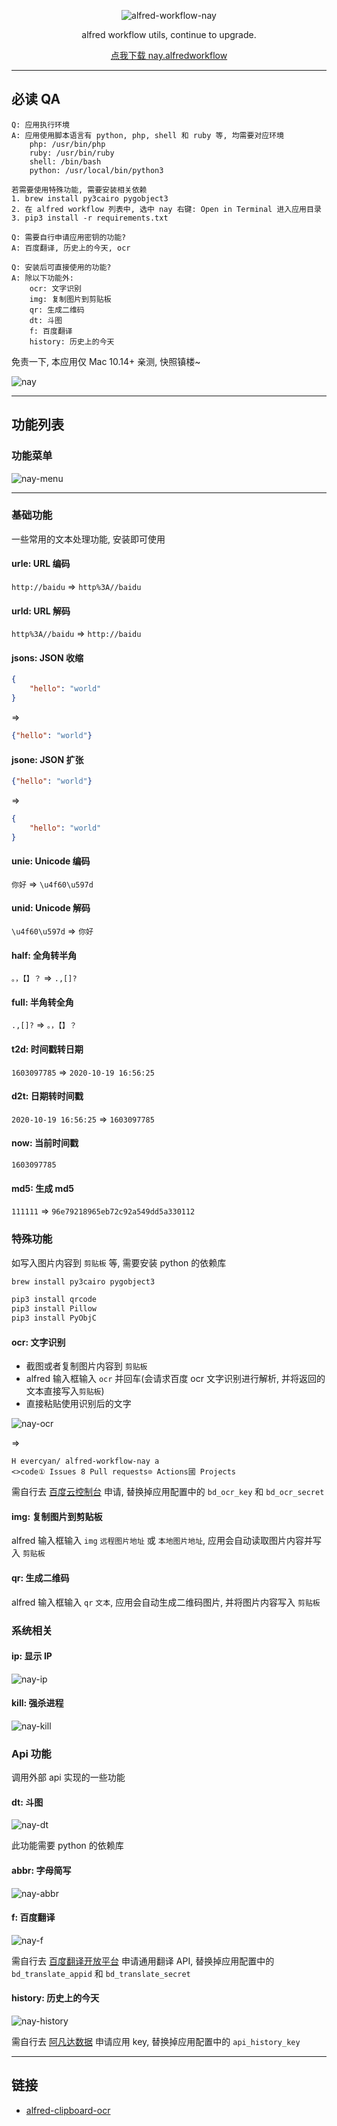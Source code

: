 <div align="center">

![alfred-workflow-nay](https://raw.githubusercontent.com/evercyan/cantor/master/resource/bb/bbfafaccf99d3c0baf17608c11b4b925.png)

alfred workflow utils, continue to upgrade.

[点我下载 nay.alfredworkflow](https://github.com/evercyan/alfred-workflow-nay/releases/download/v0.0.1/nay.alfredworkflow.zip)

</div>

---

## 必读 QA

```
Q: 应用执行环境
A: 应用使用脚本语言有 python, php, shell 和 ruby 等, 均需要对应环境
    php: /usr/bin/php
    ruby: /usr/bin/ruby
    shell: /bin/bash
    python: /usr/local/bin/python3
```

```
若需要使用特殊功能, 需要安装相关依赖
1. brew install py3cairo pygobject3
2. 在 alfred workflow 列表中, 选中 nay 右键: Open in Terminal 进入应用目录
3. pip3 install -r requirements.txt
```

```
Q: 需要自行申请应用密钥的功能?
A: 百度翻译, 历史上的今天, ocr
```

```
Q: 安装后可直接使用的功能?
A: 除以下功能外:
    ocr: 文字识别
    img: 复制图片到剪贴板
    qr: 生成二维码
    dt: 斗图
    f: 百度翻译
    history: 历史上的今天
```

免责一下, 本应用仅 Mac 10.14+ 亲测, 快照镇楼~

![nay](https://raw.githubusercontent.com/evercyan/cantor/master/resource/cb/cb0096f41a97690ba792389eb0ca5be3.png)

---

## 功能列表

### 功能菜单
![nay-menu](https://raw.githubusercontent.com/evercyan/cantor/master/resource/f9/f9a090ee01542e0ce27e8bfa472a1551.png)

---

### 基础功能

一些常用的文本处理功能, 安装即可使用

#### urle: URL 编码
`http://baidu` => `http%3A//baidu`

#### urld: URL 解码
`http%3A//baidu` => `http://baidu`

#### jsons: JSON 收缩
```json
{
    "hello": "world"
}
```

=>

```json
{"hello": "world"}
```

#### jsone: JSON 扩张
```json
{"hello": "world"}
```

=>

```json
{
    "hello": "world"
}
```

#### unie: Unicode 编码
`你好` => `\u4f60\u597d`

#### unid: Unicode 解码
`\u4f60\u597d` => `你好`

#### half: 全角转半角
`。，【】？` => `.,[]?`

#### full: 半角转全角
`.,[]?` => `。，【】？`

#### t2d: 时间戳转日期
`1603097785` => `2020-10-19 16:56:25`

#### d2t: 日期转时间戳
`2020-10-19 16:56:25` => `1603097785`

#### now: 当前时间戳
`1603097785`

#### md5: 生成 md5
`111111` => `96e79218965eb72c92a549dd5a330112`

### 特殊功能

如写入图片内容到 `剪贴板` 等, 需要安装 python 的依赖库

```sh
brew install py3cairo pygobject3

pip3 install qrcode
pip3 install Pillow
pip3 install PyObjC
```

#### ocr: 文字识别
 
- 截图或者复制图片内容到 `剪贴板`
- alfred 输入框输入 `ocr` 并回车(会请求百度 ocr 文字识别进行解析, 并将返回的文本直接写入`剪贴板`)
- 直接粘贴使用识别后的文字

![nay-ocr](https://raw.githubusercontent.com/evercyan/cantor/master/resource/cc/cc64524642e5124c53faed8b8de5e6e6.png)

=> 

```
H evercyan/ alfred-workflow-nay a
<>code① Issues 8 Pull requests⊙ Actions國 Projects
```
需自行去 [百度云控制台](https://console.bce.baidu.com/ai/#/ai/ocr/overview/index) 申请, 替换掉应用配置中的 `bd_ocr_key` 和 `bd_ocr_secret` 

#### img: 复制图片到剪贴板
alfred 输入框输入 `img` `远程图片地址` 或 `本地图片地址`, 应用会自动读取图片内容并写入 `剪贴板`

#### qr: 生成二维码
alfred 输入框输入 `qr` `文本`, 应用会自动生成二维码图片, 并将图片内容写入 `剪贴板`

### 系统相关

#### ip: 显示 IP
![nay-ip](https://raw.githubusercontent.com/evercyan/cantor/master/resource/78/7852df1b4063f7f7e11d1c6db899850f.png)

#### kill: 强杀进程
![nay-kill](https://raw.githubusercontent.com/evercyan/cantor/master/resource/59/595e6d9de74a71b9b8b62c7695df4a34.png)

### Api 功能

调用外部 api 实现的一些功能

#### dt: 斗图
![nay-dt](https://raw.githubusercontent.com/evercyan/cantor/master/resource/02/02b69666c1eda159a61085bb9d198d6f.png)

此功能需要 python 的依赖库

#### abbr: 字母简写
![nay-abbr](https://raw.githubusercontent.com/evercyan/cantor/master/resource/2b/2ba5d9c79adb71ff2b46f8b30f861c4f.png)

#### f: 百度翻译
![nay-f](https://raw.githubusercontent.com/evercyan/cantor/master/resource/b7/b762c8f01cc29ec53e9bcd7f2b4bc9d5.png)

需自行去 [百度翻译开放平台](https://api.fanyi.baidu.com/) 申请通用翻译 API, 替换掉应用配置中的 `bd_translate_appid` 和 `bd_translate_secret`

#### history: 历史上的今天
![nay-history](https://raw.githubusercontent.com/evercyan/cantor/master/resource/0b/0be2ef2c03be6c93ead70e61b40a2dc8.png)

需自行去 [阿凡达数据](https://www.avatardata.cn/Docs/Api/4b396fc5-22f5-4c21-86d1-b5f5777e6744) 申请应用 key, 替换掉应用配置中的 `api_history_key`

---

## 链接

- [alfred-clipboard-ocr](https://github.com/oott123/alfred-clipboard-ocr)
